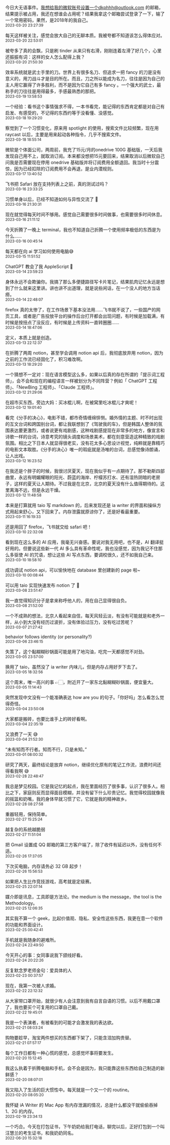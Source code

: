 今日大无语事件。我想给我的微软账号设置一个dkphhh@outlook.com 的邮箱，结果提示被占用，我还在想谁会占用呢？结果我拿这个邮箱尝试登录了一下，输了一个常用密码，果然，是2018年的我自己。
<br><small>2023-03-20 23:27:39</small>

每天这样被关注，感觉会放大自己的无聊本质。我被夸都不知道该怎么得体应对。
<br><small>2023-03-20 22:53:01</small>

被夸多了真的会飘，只是刷 tinder 从来只有右滑，刚刚连着左滑了好几个，心里还振振有词：这样的女人怎么配得上我？
<br><small>2023-03-20 21:50:30</small>

效率系统就是武士手里的刀。世界上有很多名刀、但追求一把 fancy 的刀是没有意义的，用刀战斗才是目的所在。而且，刀之所以能成为名刀，往往是因为自己的主人用它赢得了许多胜利，而不是因为它自己有多 fancy 。一个强大的武士，最称手的刀往往是用得最多，手感最熟悉的那把。
<br><small>2023-03-19 13:58:53</small>

一个经验：看书这个事情强求不得，一本书看完，能记得的东西肯定都是对自己有启发、有感受的，不记得的东西约等于没看懂、没感觉。
<br><small>2023-03-18 19:29:20</small>

察觉到了一个习惯变化，原来用 spotlight 的使用，搜索文件比较频繁，现在用 raycast 以后，主要是用来起动各种指令，几乎不搜索文件。
<br><small>2023-03-18 18:55:14</small>

微软是个体面公司，两周前，我充了15元/月的onedrive 100G 基础版，一天后我发现自己用不上，就取消订阅。本来都没想把15元要回来，结果取消以后微软自己问我是否需要现在停用 onedrive 基础版并将订阅费用全额退回。我当时十分震惊，因为已经扣除的订阅费用不会再退，是业内潜规则。
<br><small>2023-03-17 13:40:52</small>

飞书把 Safari 放在支持列表上之前，真的测试过吗？
<br><small>2023-03-16 23:33:25</small>

习惯单身以后，已经不知道如何与异性交流了 🥹
<br><small>2023-03-16 21:30:31</small>

现在就觉得每天时间不够用。感觉自己需要很多时间做事，也需要很多时间休息。
<br><small>2023-03-16 21:11:12</small>

今天折腾了一晚上 terminal，我也不知道自己折腾一个使用频率极低的东西是为什么……
<br><small>2023-03-16 00:45:14</small>

每天都在向 ai 学习如何使用电脑😅
<br><small>2023-03-15 11:51:52</small>

ChatGPT 教会了我 AppleScript 🥹
<br><small>2023-03-14 23:59:23</small>

身体永远不会欺骗你。我搞了那么多便捷路径写卡片笔记，结果肌肉记忆永远是想到了什么就来这里讲。讲也讲不出道理，就是说些闲话，在一个没人的地方当话痨。
<br><small>2023-03-14 22:48:07</small>

firefox 真的太惨了，在工作场景下基本没法用……飞书就不说了，一些国产的网页工具，或者是广告投放平台的操作后台打开都会出现问题，有时候是加载满，有时候是按扭点了没反应，有时候是上传资料一直转圈圈……
<br><small>2023-03-14 18:47:06</small>

定义，本质上就是创造。
<br><small>2023-03-13 22:12:37</small>

在折腾了两周 notion，甚至学会调用 notion api 后，我彻底放弃用 notion，因为之前的工作流已经固化了，积习难改啊。
<br><small>2023-03-13 18:29:20</small>

一个猜想不一定对：现在语言模型这么多，如果以后真的存在所谓的「提示词工程师」，会不会和现在的编程语言一样被划分为不同阵营？例如「 ChatGPT 工程师」、「NewBing 工程师」、「Claude 工程师」。
<br><small>2023-03-12 21:29:06</small>

在超市买东西，旁边大妈：买冰棍儿啊，在被窝里吃冰棍儿才爽呢！
<br><small>2023-03-12 19:01:40</small>

看完《分手的决心》，电影不错，都市奇情缠绵悱恻。婚外情的主题、时不时出现的互文台词和跨国别台词，都让我联想到了《驾驶我的车》，但是韩国人整体的氛围表达要更激烈，或者说更有戏剧感，这种戏剧感提现在非常多的地方，像宣言和诗歌一样的台词，诗意考究的镜头调度和场景美术，都在刻意营造这种精致的戏剧氛围。相比之下日本人就显得很老实，没有花太多心思设计视觉，纯粹就是靠精巧的电影文本取胜。《分手的决心》唯一的瑕疵就是汤唯的台词，总感觉像诗朗诵，让人出戏。
<br><small>2023-03-12 16:23:52</small>

在我还是个胖子的时候，我很讨厌夏天，现在我似乎有一点期待了。那不勒斯四部曲里，永远有明媚耀眼的阳光、蔚蓝的海岸、柠檬苏打水、还有湿热阴暗的老房子，这样的夏天让人期待。不过我是在北京，北京的夏天没有什么值得期待的。这里离海不远，但是永远干燥。
<br><small>2023-03-12 11:48:58</small>

本来是打算就用 taio 写 markdown 的，后来发现还是 ia writer 的界面和操纵方式用起来舒心，又下回来了。内存泄露就原谅你了，还是好看最重要。
<br><small>2023-03-11 16:19:33</small>

还是用回了 firefox，飞书就交给 safari 吧！
<br><small>2023-03-10 22:32:08</small>

看到现在这么多的 AI 应用，我毫无兴奋感。要说对我无用吧，也不是，AI 翻译挺好用的。但要说这些新一代 AI 多么具有革命性呢，我也没感觉，因为我记不住那么多驱使 AI 的咒语，想让这些 AI 写点东西，要调校很久，还不如我自己来。
<br><small>2023-03-10 18:58:10</small>

成功调试 notion api，可以愉快地在 database 里创建新的 page 啦~
<br><small>2023-03-10 00:08:44</small>

可以用 taio 实现快速发布 notion 了 🥹
<br><small>2023-03-08 23:51:47</small>

我一直觉得知识分子是拿来称呼他人的，用在自己显得很自负。
<br><small>2023-03-08 21:52:00</small>

一个不成熟的想法，北京人看起来自信，每天风轻云淡，有没有可能就是和老外一样，从小到大没有经历过波折，没有体验过压力，没有吃过苦呢？
<br><small>2023-03-07 21:27:42</small>

behavior follows identity (or personality?)
<br><small>2023-03-06 23:46:15</small>

失策了，这个黏糊糊砂锅面可能是用了地沟油，吃完一天都感觉不对劲。
<br><small>2023-03-05 23:57:00</small>

换用了 taio，虽然没了 ia writer 内味儿，但是内存占用好歹下去了。
<br><small>2023-03-05 18:32:56</small>

这个周末，唯一高兴的事 👉🏻，附近开了一家东北黏糊糊砂锅面，便宜量大。
<br><small>2023-03-05 11:14:43</small>

突然发现中文没有一个能准确表达 how are you 的句子。「你好吗」怎么看怎么觉得奇怪。
<br><small>2023-03-04 23:50:08</small>

大家都是搬砖，也要比谁手上的砖好看啊。
<br><small>2023-03-04 22:35:19</small>

又浪费了一天 😅
<br><small>2023-03-04 21:52:30</small>

“未有知而不行者。知而不行，只是未知。”
<br><small>2023-03-01 08:00:32</small>

研究了两天，最终结论是放弃 notion，继续优化原有的笔记工作流，浪费时间还得看我啊 😅
<br><small>2023-02-28 22:48:47</small>

我总是梦见校园。它是我记忆的起点，我在里面经历了很多事，认识了很多人。相比之下，家庭则反而显得面目模糊，并没有留下什么珍贵记忆。我觉得校园就像我的摇篮和奶嘴，我的身体早就习惯了它，它就是我的精神故乡。
<br><small>2023-02-28 08:27:58</small>

重器轻用，保持简单。
<br><small>2023-02-27 15:25:24</small>

越复杂的系统越脆弱
<br><small>2023-02-27 11:51:04</small>

把 Gmail 设置成 QQ 邮箱的第三方客户端了，除了收件有延迟以外，没有任何不适。
<br><small>2023-02-26 17:37:05</small>

下次买电脑，内存请务必 32 GB 起步！
<br><small>2023-02-26 15:56:53</small>

如果把人生比作竞技游戏，高考就是定级赛。
<br><small>2023-02-25 22:07:14</small>

媒介即是讯息，工具即是方法论。the medium is the message，the tool is the Methodology。
<br><small>2023-02-25 12:06:35</small>

其实我不算一个 geek，比起价值观、隐私、安全性这些东西，我更在意一个软件的功能和界面设计。
<br><small>2023-02-25 00:42:41</small>

手机就是我随身的避难所。
<br><small>2023-02-24 22:49:50</small>

今天开心的事：女同事说我下颌线好看。
<br><small>2023-02-24 20:22:26</small>

反复默念罗老师金句：爱具体的人
<br><small>2023-02-23 00:37:57</small>

现在，我第一次被人求婚。
<br><small>2023-02-22 22:12:32</small>

从大家带口罩开始，就很少有人会注意到我有自言自语的习惯。以后不用戴口罩了，我也要买个可复用的口罩自己戴。
<br><small>2023-02-22 19:45:01</small>

我是一个表演者，有被看到的可能才会激发我的表达欲。
<br><small>2023-02-21 08:03:24</small>

购物要趁早，淘宝两件想买的东西都下架了，只能含泪加购贵替。
<br><small>2023-02-21 07:57:17</small>

每个工作日都有一种心慌的感觉，总感觉坏事将要发生。
<br><small>2023-02-20 15:12:45</small>

我这么执着于折腾电脑和手机，会不会是因为，我只能靠这些东西给自己制造的新鲜感？
<br><small>2023-02-20 08:07:01</small>

我又陷入了生活的巨大惯性中。每天就是一个又一个的 routine。
<br><small>2023-02-20 08:05:20</small>

我怀疑 iA Writer 的 Mac App 有内存泄漏的情况，总是什么都没干就偷偷吞掉 1、2G 的内存。
<br><small>2023-02-19 23:34:13</small>

一个巧合。今天在打包证书，下午奶奶给我打电话，聊完以后，正好打包到一个叫汪慧兰的考生证书，和我奶奶同名。
<br><small>2022-06-20 15:32:18</small>